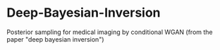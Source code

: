 # Deep-Bayesian-Inversion
Posterior sampling for medical imaging by conditional WGAN (from the paper "deep bayesian inversion")
